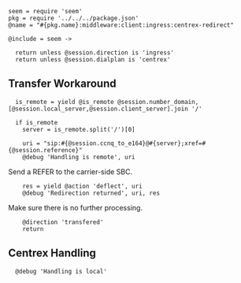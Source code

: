     seem = require 'seem'
    pkg = require '../../../package.json'
    @name = "#{pkg.name}:middleware:client:ingress:centrex-redirect"

    @include = seem ->

      return unless @session.direction is 'ingress'
      return unless @session.dialplan is 'centrex'

Transfer Workaround
-------------------

      is_remote = yield @is_remote @session.number_domain, [@session.local_server,@session.client_server].join '/'

      if is_remote
        server = is_remote.split('/')[0]

        uri = "sip:#{@session.ccnq_to_e164}@#{server};xref=#{@session.reference}"
        @debug 'Handling is remote', uri

Send a REFER to the carrier-side SBC.

        res = yield @action 'deflect', uri
        @debug 'Redirection returned', uri, res

Make sure there is no further processing.

        @direction 'transfered'
        return

Centrex Handling
----------------

      @debug 'Handling is local'
